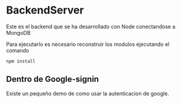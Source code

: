 # BackendServer

Este es el backend que se ha desarrollado con Node conectandose a MongoDB

Para ejecutarlo es necesario reconstruir los modulos ejecutando el comando

```
npm install
```

## Dentro de Google-signin
Existe un pequeño demo de como usar la autenticacion de google.